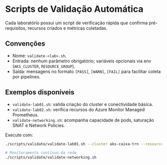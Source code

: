 # Scripts de Validação Automática

Cada laboratório possui um script de verificação rápida que confirma pré-requisitos, recursos criados e métricas coletadas.

## Convenções
- Nome: `validate-<lab>.sh`.
- Entrada: nenhum parâmetro obrigatório; variáveis opcionais via env (`AKS_CLUSTER`, `RESOURCE_GROUP`).
- Saída: mensagens no formato `[PASS]`, `[WARN]`, `[FAIL]` para facilitar coleta por pipelines.

## Exemplos disponíveis
- `validate-lab01.sh`: valida criação do cluster e conectividade básica.
- `validate-lab02.sh`: verifica recursos do Azure Monitor Managed Prometheus.
- `validate-networking.sh`: acompanha capacidade de pods, saturação SNAT e Network Policies.

Execute com:
```bash
./scripts/validate/validate-lab01.sh --cluster aks-caixa-trn --resource-group rg-aks-caixa-trn

# Monitoramento contínuo da rede
./scripts/validate/validate-networking.sh
```
